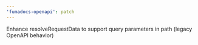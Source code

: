 ```yaml
---
'fumadocs-openapi': patch
---
```


Enhance resolveRequestData to support query parameters in path (legacy OpenAPI behavior)
